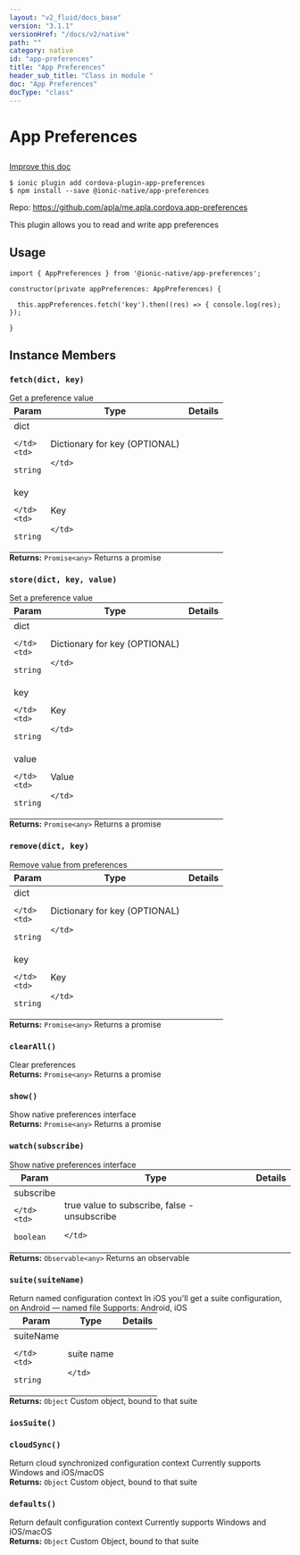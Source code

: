 ```yaml
---
layout: "v2_fluid/docs_base"
version: "3.1.1"
versionHref: "/docs/v2/native"
path: ""
category: native
id: "app-preferences"
title: "App Preferences"
header_sub_title: "Class in module "
doc: "App Preferences"
docType: "class"
---
```








<h1 class="api-title">
  
  App Preferences
  

  

  </h1>

<a class="improve-v2-docs" href="http://github.com/driftyco/ionic-native/edit/master/src/@ionic-native/plugins/app-preferences/index.ts#L2">
  Improve this doc
</a>



<!-- decorators -->





<pre><code>$ ionic plugin add cordova-plugin-app-preferences
$ npm install --save @ionic-native/app-preferences
</code></pre>
<p>Repo:
  <a href="https://github.com/apla/me.apla.cordova.app-preferences">
    https://github.com/apla/me.apla.cordova.app-preferences
  </a>
</p>

<!-- description -->

<p>This plugin allows you to read and write app preferences</p>



<!-- if doc.decorators -->

<!-- @usage tag -->

<h2>Usage</h2>

<pre><code class="lang-typescript">import { AppPreferences } from &#39;@ionic-native/app-preferences&#39;;

constructor(private appPreferences: AppPreferences) {

  this.appPreferences.fetch(&#39;key&#39;).then((res) =&gt; { console.log(res); });

}
</code></pre>




<!-- @property tags -->




<!-- methods on the class -->

<h2>Instance Members</h2>
<div id="fetch"></div>
<h3>
  <code>fetch(dict,&nbsp;key)</code>
  

</h3>
Get a preference value

<table class="table param-table" style="margin:0;">
  <thead>
  <tr>
    <th>Param</th>
    <th>Type</th>
    <th>Details</th>
  </tr>
  </thead>
  <tbody>
  
  <tr>
    <td>
      dict
      
    </td>
    <td>
      
<code>string</code>
    </td>
    <td>
      <p>Dictionary for key (OPTIONAL)</p>

      
      
    </td>
  </tr>
  
  <tr>
    <td>
      key
      
    </td>
    <td>
      
<code>string</code>
    </td>
    <td>
      <p>Key</p>

      
      
    </td>
  </tr>
  
  </tbody>
</table>

<div class="return-value" markdown="1">
  <i class="icon ion-arrow-return-left"></i>
  <b>Returns:</b> 
<code>Promise&lt;any&gt;</code> Returns a promise
</div><div id="store"></div>
<h3>
  <code>store(dict,&nbsp;key,&nbsp;value)</code>
  

</h3>
Set a preference value

<table class="table param-table" style="margin:0;">
  <thead>
  <tr>
    <th>Param</th>
    <th>Type</th>
    <th>Details</th>
  </tr>
  </thead>
  <tbody>
  
  <tr>
    <td>
      dict
      
    </td>
    <td>
      
<code>string</code>
    </td>
    <td>
      <p>Dictionary for key (OPTIONAL)</p>

      
      
    </td>
  </tr>
  
  <tr>
    <td>
      key
      
    </td>
    <td>
      
<code>string</code>
    </td>
    <td>
      <p>Key</p>

      
      
    </td>
  </tr>
  
  <tr>
    <td>
      value
      
    </td>
    <td>
      
<code>string</code>
    </td>
    <td>
      <p>Value</p>

      
      
    </td>
  </tr>
  
  </tbody>
</table>

<div class="return-value" markdown="1">
  <i class="icon ion-arrow-return-left"></i>
  <b>Returns:</b> 
<code>Promise&lt;any&gt;</code> Returns a promise
</div><div id="remove"></div>
<h3>
  <code>remove(dict,&nbsp;key)</code>
  

</h3>
Remove value from preferences

<table class="table param-table" style="margin:0;">
  <thead>
  <tr>
    <th>Param</th>
    <th>Type</th>
    <th>Details</th>
  </tr>
  </thead>
  <tbody>
  
  <tr>
    <td>
      dict
      
    </td>
    <td>
      
<code>string</code>
    </td>
    <td>
      <p>Dictionary for key (OPTIONAL)</p>

      
      
    </td>
  </tr>
  
  <tr>
    <td>
      key
      
    </td>
    <td>
      
<code>string</code>
    </td>
    <td>
      <p>Key</p>

      
      
    </td>
  </tr>
  
  </tbody>
</table>

<div class="return-value" markdown="1">
  <i class="icon ion-arrow-return-left"></i>
  <b>Returns:</b> 
<code>Promise&lt;any&gt;</code> Returns a promise
</div><div id="clearAll"></div>
<h3>
  <code>clearAll()</code>
  

</h3>
Clear preferences



<div class="return-value" markdown="1">
  <i class="icon ion-arrow-return-left"></i>
  <b>Returns:</b> 
<code>Promise&lt;any&gt;</code> Returns a promise
</div><div id="show"></div>
<h3>
  <code>show()</code>
  

</h3>
Show native preferences interface



<div class="return-value" markdown="1">
  <i class="icon ion-arrow-return-left"></i>
  <b>Returns:</b> 
<code>Promise&lt;any&gt;</code> Returns a promise
</div><div id="watch"></div>
<h3>
  <code>watch(subscribe)</code>
  

</h3>
Show native preferences interface

<table class="table param-table" style="margin:0;">
  <thead>
  <tr>
    <th>Param</th>
    <th>Type</th>
    <th>Details</th>
  </tr>
  </thead>
  <tbody>
  
  <tr>
    <td>
      subscribe
      
    </td>
    <td>
      
<code>boolean</code>
    </td>
    <td>
      <p>true value to subscribe, false - unsubscribe</p>

      
      
    </td>
  </tr>
  
  </tbody>
</table>

<div class="return-value" markdown="1">
  <i class="icon ion-arrow-return-left"></i>
  <b>Returns:</b> 
<code>Observable&lt;any&gt;</code> Returns an observable
</div><div id="suite"></div>
<h3>
  <code>suite(suiteName)</code>
  

</h3>
Return named configuration context
In iOS you'll get a suite configuration, on Android — named file
Supports: Android, iOS
<table class="table param-table" style="margin:0;">
  <thead>
  <tr>
    <th>Param</th>
    <th>Type</th>
    <th>Details</th>
  </tr>
  </thead>
  <tbody>
  
  <tr>
    <td>
      suiteName
      
    </td>
    <td>
      
<code>string</code>
    </td>
    <td>
      <p>suite name</p>

      
      
    </td>
  </tr>
  
  </tbody>
</table>

<div class="return-value" markdown="1">
  <i class="icon ion-arrow-return-left"></i>
  <b>Returns:</b> 
<code>Object</code> Custom object, bound to that suite
</div><div id="iosSuite"></div>
<h3>
  <code>iosSuite()</code>
  

</h3>



<div id="cloudSync"></div>
<h3>
  <code>cloudSync()</code>
  

</h3>
Return cloud synchronized configuration context
Currently supports Windows and iOS/macOS


<div class="return-value" markdown="1">
  <i class="icon ion-arrow-return-left"></i>
  <b>Returns:</b> 
<code>Object</code> Custom object, bound to that suite
</div><div id="defaults"></div>
<h3>
  <code>defaults()</code>
  

</h3>
Return default configuration context
Currently supports Windows and iOS/macOS


<div class="return-value" markdown="1">
  <i class="icon ion-arrow-return-left"></i>
  <b>Returns:</b> 
<code>Object</code> Custom Object, bound to that suite
</div>



<!-- other classes -->

<!-- end other classes -->

<!-- interfaces -->

<!-- end interfaces -->

<!-- related link --><!-- end content block -->


<!-- end body block -->

